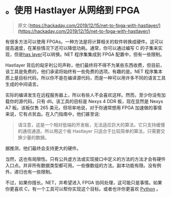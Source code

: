 # 。使用 Hastlayer 从网络到 FPGA

> 原文:[https://hackaday.com/2019/12/15/net-to-fpga-with-hastlayer/](https://hackaday.com/2019/12/15/net-to-fpga-with-hastlayer/)

有很多方法可以使用 FPGAs。一种方法是将计算相关的软件转换成硬件。这可以提高速度，在某些情况下还可以降低功耗。通常，你可以通过编写 C 的子集来实现，但是[has layer](https://hastlayer.com/)可以转换。NET 程序集集成到 FPGA 配置中，但有一些限制。

Hastlayer 背后的匈牙利公司声称，他们最终将不得不为某些东西收费，但目前，该工具是免费的，他们承诺将始终有一些免费的选项。有趣的是。NET 程序集本质上是目标代码，所以你不是在编译源代码，而是一种可以用许多不同的语言工具生成的中间语言。

实际的编译发生在远程服务器上，所以有些人不会喜欢这样。然而，至少你没有加载你的源代码，只有 dll。该工具的目标是 Nexys 4 DDR 板，现在显然是 Nexys A7 板。该板仅售 265 美元，但坦率地说，对于你通常想用 FPGA 加速做的事情来说，它有点贫血。在入门指南中，他们甚至说:

> 请注意，这是一个相对低端的开发板，无法适应巨大的算法，它只支持缓慢的通信通道。所以用这个板 Hastlayer 只适合于比较简单的算法，只需要交换少量的数据。

据推测，他们最终会支持更大的硬件。

当然，这也有局限性。只有公共虚方法或实现接口中定义的方法的方法才会有硬件入口点。并非所有数据类型都可用。一些像数组的方法。副本功能有限。没有例外，递归也有一些限制。

不过，如果你擅长。NET，并希望进入 FPGA 协同处理，这可能只是事情。如果你更喜欢 C，有一个工具可以帮你实现这个目标。或者也许你更喜欢 [Python](https://hackaday.com/2012/06/13/myhdl-python-programming-option-for-fpga/) 。